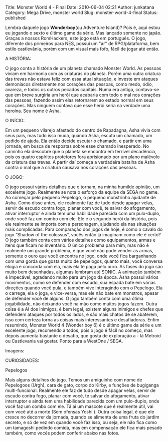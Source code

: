 Title: Monster World 4 - Final
Date: 2010-06-04 02:21
Author: junkatana
Category: Mega Drive, monster world
Slug: monster-world-4-final
Status: published

<!-- PELICAN_BEGIN_SUMMARY -->
Lembra daquele jogo **Wonderboy**(ou
Adventure Island)? Pois é, aqui estou eu jogando o sexto e último game
da série. Mas lançado somente no japão. Graças a nossos RomHackers, este
jogo está em português. O jogo, diferente dos primeiros para NES, possui
um "ar" de RPG/plataforma, bem estilo castlevânia, porém com um visual
mais fofo, fácil de jogar até então.
<!-- PELICAN_END_SUMMARY -->



A HISTÓRIA:

O jogo conta a história de um planeta chamado Monster World. As pessoas
viviam em harmonia com as criaturas do planeta. Porém uma outra criatura
das trevas não estava feliz com essa atual situação, e investe em
ataques demoníacos diretamente nos corações das pessoas, como medo,
ódio, avareza, e todos os outros pecados capitais. Numa era antiga,
contava-se que em breve surgiria um herói que acabaria com todo o mal
nos corações das pessoas, fazendo assim elas retornarem ao estado normal
em seus corações. Mas ninguém contava que esse herói seria na verdade
uma heroína. Seu nome é Asha.

O INÍCIO:

Em um pequeno vilarejo afastado do centro de Rapadagna, Asha vivia com seus pais, mas tudo isso
muda, quando Asha, escuta um chamado, um pedido de ajuda. Ela então
decide escutar o chamado, e partir em uma jornada, em busca de respostas
sobre esse chamado inesperado. No caminho ela descobre que o planeta se
encontra em terrível decadência, pois os quatro espíritos protetores
fora aprisionado por um plano malévolo da criatura das trevas. A partir
daí começa a verdadeira batalha de Asha contra o mal que a criatura causava nos corações das
pessoas.

O JOGO:

O jogo possui vários detalhes que o tornam, na minha humilde opinião, um
excelente jogo. Realmente se nota o esforço da equipe da SEGA no game.
Ao começar pelo pequeno Pepelogo, o pequeno monstrinho ajudante de Asha.
Como disse antes, ele realmente faz de tudo desde apagar velas, servir
de escudo contra fogo, planar com você, te salvar do afogamento, ativar
interruptor e ainda tem uma habilidade parecida com um pulo-duplo, onde
você faz um combo com ele. Ele é o segundo herói da história, pois ele
realmente se importa com a personagem, ajudando ela nas situações mais
complicadas. Para comparação dos jogos de hoje, é como o cavalo do jogo
“Shadow of the colossus”, vocês então já imaginam como ele é certo? O
jogo também conta com vários detalhes como equipamentos, armas e itens
que ficam no inventário. O único problema para mim, mas não é realmente
um grande problema, é que você não pode vender as armas, somente o ouro
que você encontra no jogo, onde você fica barganhando com uma gorda que
gosta muito de pepelogos, quanto mais, você conversa elogia e concorda
com ela, mais ela te paga pelo ouro. As fases do jogo são muito bem
desenhadas, algumas lembram até SONIC. A animação também é impecável,
agradando muito para um jogo da época. Asha possui vários movimentos,
como se defender com escudo, sua espada bate em várias direções quando
você pula, e também vive interagindo com o Pepelogo. Ela o carrega, ela
o joga, e vice-versa, mas ele não bate em monstros, apesar de defender
você de alguns. O jogo também conta com uma ótima jogabilidade, não
deixando você na mão como muitos jogos fazem.
Outra coisa é a AI dos inimigos, é bem legal, existem alguns inimigos e
chefes que defendem ataques por todos os lados, e são mais chatos de se
abaterem, isso com certeza torna as coisas mais interessantes e
desafiadoras.
Enfim resumindo, Monster World 4 (Wonder boy 6) é o último game da série
e um excelente jogo, recomendo a todos, pois o jogo é fácil no começo,
mas depois aumenta bastante o desafio, que gosta de exploração a - lá
Metroid ou Castlevania vai gostar.
Ponto para a WestOne / SEGA.

Imagens:


CURIOSIDADES:

Pepelogos

Mais alguns detalhes do jogo. Temos um amiguinho com nome de Pepelogoos
(Urgh), cara de gato, corpo do Kirby, e funções de bugiganga
multi-funcional. Realmente ele faz de tudo desde apagar velas, servir de
escudo contra fogo, planar com você, te salvar do afogamento, ativar
interruptor e ainda tem uma habilidade parecida com um pulo-duplo, onde
você faz um combo com ele. Tá ai um mascote que é realmente útil, vai
com você até a morte (Sem ofensas Yoshi ). Outra coisa legal, é que ele
cresce no decorrer da jornada, quando se alimenta de uma fruta do jardim
secreto, e só de vez em quando você faz isso, ou seja, ele não fica como
um tamagoshi pedindo comida, mas em compensação ele fica mais pesado
também, como vocês podem conferir abaixo nas fotos.